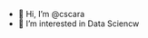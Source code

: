 - 👋 Hi, I’m @cscara
- 👀 I’m interested in Data Sciencw

<!---
cscara/cscara is a ✨ special ✨ repository because its `README.md` (this file) appears on your GitHub profile.
You can click the Preview link to take a look at your changes.
--->
